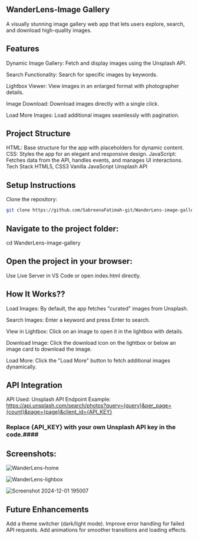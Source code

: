 ## WanderLens-Image Gallery
A visually stunning image gallery web app that lets users explore, search, and download high-quality images.

## Features

Dynamic Image Gallery: Fetch and display images using the Unsplash API.

Search Functionality: Search for specific images by keywords.

Lightbox Viewer: View images in an enlarged format with photographer details.

Image Download: Download images directly with a single click.

Load More Images: Load additional images seamlessly with pagination.

## Project Structure

HTML: Base structure for the app with placeholders for dynamic content.
CSS: Styles the app for an elegant and responsive design.
JavaScript: Fetches data from the API, handles events, and manages UI interactions.
Tech Stack
HTML5, CSS3
Vanilla JavaScript
Unsplash API

## Setup Instructions
Clone the repository:
```bash
git clone https://github.com/SabreenaFatimah-git/WanderLens-image-gallery.git
````
## Navigate to the project folder:
cd WanderLens-image-gallery

## Open the project in your browser:

Use Live Server in VS Code or open index.html directly.

## How It Works??

Load Images:
By default, the app fetches "curated" images from Unsplash.

Search Images:
Enter a keyword and press Enter to search.

View in Lightbox:
Click on an image to open it in the lightbox with details.

Download Image:
Click the download icon on the lightbox or below an image card to download the image.

Load More:
Click the "Load More" button to fetch additional images dynamically.

## API Integration
API Used: Unsplash API
Endpoint Example:
https://api.unsplash.com/search/photos?query={query}&per_page={count}&page={page}&client_id={API_KEY}
### Replace {API_KEY} with your own Unsplash API key in the code.####

## Screenshots:

![WanderLens-home](https://github.com/user-attachments/assets/fe462cba-48fa-43e1-b41e-25e23412c7f0)

![WanderLens-lighbox](https://github.com/user-attachments/assets/7dde6eb0-9afd-4d3b-824b-218f98c0e5a6)

![Screenshot 2024-12-01 195007](https://github.com/user-attachments/assets/05ab2881-86f7-4756-b3ea-23c87ba9b02d)

## Future Enhancements
Add a theme switcher (dark/light mode).
Improve error handling for failed API requests.
Add animations for smoother transitions and loading effects.
 
